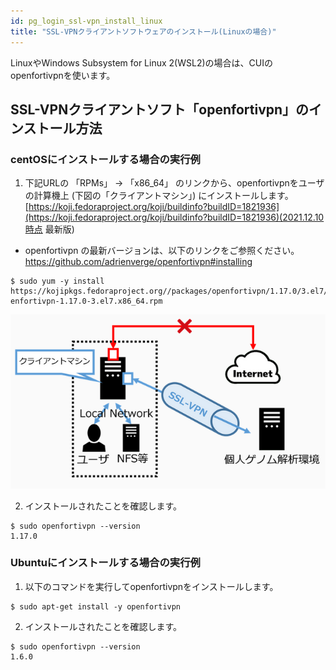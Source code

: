 ```yaml
---
id: pg_login_ssl-vpn_install_linux
title: "SSL-VPNクライアントソフトウェアのインストール(Linuxの場合)"
---
```


LinuxやWindows Subsystem for Linux 2(WSL2)の場合は、CUIのopenfortivpnを使います。


## SSL-VPNクライアントソフト「openfortivpn」のインストール方法

### centOSにインストールする場合の実行例

1. 下記URLの 「RPMs」 -> 「x86_64」 のリンクから、openfortivpnをユーザの計算機上 (下図の「クライアントマシン」) にインストールします。　[https://koji.fedoraproject.org/koji/buildinfo?buildID=1821936](https://koji.fedoraproject.org/koji/buildinfo?buildID=1821936)(2021.12.10時点 最新版)

- openfortivpn の最新バージョンは、以下のリンクをご参照ください。 https://github.com/adrienverge/openfortivpn#installing

```
$ sudo yum -y install
https://kojipkgs.fedoraproject.org//packages/openfortivpn/1.17.0/3.el7/x86_64/op
enfortivpn-1.17.0-3.el7.x86_64.rpm
```

![figure](sslvpn.png)



2. インストールされたことを確認します。
```
$ sudo openfortivpn --version
1.17.0
```

### Ubuntuにインストールする場合の実行例

1. 以下のコマンドを実行してopenfortivpnをインストールします。

```
$ sudo apt-get install -y openfortivpn
```

2. インストールされたことを確認します。
```
$ sudo openfortivpn --version
1.6.0
```
